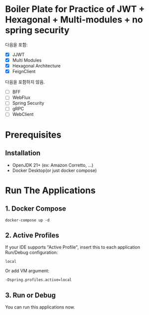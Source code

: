 # Boiler Plate for Practice of JWT + Hexagonal + Multi-modules + no spring security

다음을 포함:

- [X] JJWT
- [X] Multi Modules
- [X] Hexagonal Architecture
- [X] FeignClient

다음을 포함하지 않음.

- [ ] BFF
- [ ] WebFlux
- [ ] Spring Security
- [ ] gRPC
- [ ] WebClient

# Prerequisites

## Installation

- OpenJDK 21+ (ex: Amazon Corretto, ...)
- Docker Desktop(or just docker compose)

# Run The Applications

## 1. Docker Compose

```shell
docker-compose up -d
```

## 2. Active Profiles

If your IDE supports "Active Profile",
insert this to each application Run/Debug configuration:

```text
local
```

Or add VM argument:

```shell
-Dspring.profiles.active=local
```

## 3. Run or Debug

You can run this applications now.